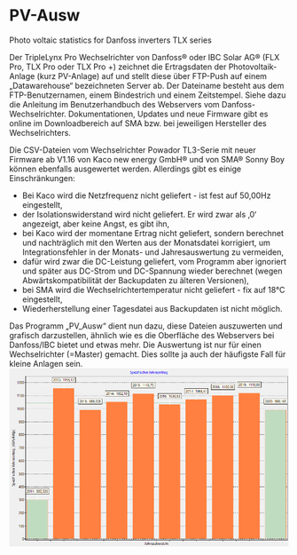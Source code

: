 # PV-Ausw
Photo voltaic statistics for Danfoss inverters TLX series

Der TripleLynx Pro Wechselrichter von Danfoss® oder IBC Solar AG® (FLX Pro, TLX Pro oder TLX Pro +) zeichnet die Ertragsdaten der Photovoltaik-Anlage (kurz PV-Anlage) auf und stellt diese über FTP-Push auf einem „Datawarehouse“ bezeichneten Server ab. Der Dateiname besteht aus dem FTP-Benutzernamen, einem Bindestrich und einem Zeitstempel.
Siehe dazu die Anleitung im Benutzerhandbuch des Webservers vom Danfoss-Wechselrichter. Dokumentationen, Updates und neue Firmware gibt es online im Downloadbereich auf SMA bzw. bei jeweiligen Hersteller des Wechselrichters.

Die CSV-Dateien vom Wechselrichter Powador TL3-Serie mit neuer Firmware ab V1.16 von Kaco new energy GmbH® und von SMA® Sonny Boy können ebenfalls ausgewertet werden. Allerdings gibt es einige Einschränkungen:
- Bei Kaco wird die Netzfrequenz nicht geliefert - ist fest auf 50,00Hz eingestellt,
- der Isolationswiderstand wird nicht geliefert. Er wird zwar als ‚0‘ angezeigt, aber keine Angst, es gibt ihn,
- bei Kaco wird der momentane Ertrag nicht geliefert, sondern berechnet und nachträglich mit den Werten aus der Monatsdatei korrigiert, um Integrationsfehler in der Monats- und Jahresauswertung zu vermeiden,
- dafür wird zwar die DC-Leistung geliefert, vom Programm aber ignoriert und später aus DC-Strom und DC-Spannung wieder berechnet (wegen Abwärtskompatibilität der Backupdaten zu älteren Versionen),
- bei SMA wird die Wechselrichtertemperatur nicht geliefert - fix auf 18°C eingestellt,
- Wiederherstellung einer Tagesdatei aus Backupdaten ist nicht möglich.

Das Programm „PV_Ausw“ dient nun dazu, diese Dateien auszuwerten und grafisch darzustellen, ähnlich wie es die Oberfläche des Webservers bei Danfoss/IBC bietet und etwas mehr. Die Auswertung ist nur für einen Wechselrichter (=Master) gemacht. Dies sollte ja auch der häufigste Fall für kleine Anlagen sein.
![Screenshot Gesamtertrag](chart_20200924_4.png)
